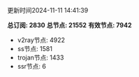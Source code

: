 更新时间2024-11-11 14:41:39

**总订阅: 2830**
**总节点: 21552**
**有效节点: 7942**
- v2ray节点: 4922
- ss节点: 1581
- trojan节点: 1433
- ssr节点: 6

